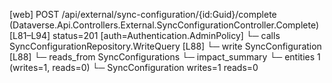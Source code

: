 [web] POST /api/external/sync-configuration/{id:Guid}/complete  (Dataverse.Api.Controllers.External.SyncConfigurationController.Complete)  [L81–L94] status=201 [auth=Authentication.AdminPolicy]
  └─ calls SyncConfigurationRepository.WriteQuery [L88]
  └─ write SyncConfiguration [L88]
    └─ reads_from SyncConfigurations
  └─ impact_summary
    └─ entities 1 (writes=1, reads=0)
      └─ SyncConfiguration writes=1 reads=0

